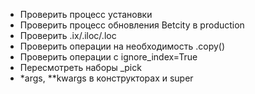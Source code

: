 * Проверить процесс установки
* Проверить процесс обновления Betcity в production
* Проверить .ix/.iloc/.loc
* Проверить операции на необходимость .copy()
* Проверить операции c ignore_index=True
* Пересмотреть наборы _pick
* *args, **kwargs в конструкторах и super
